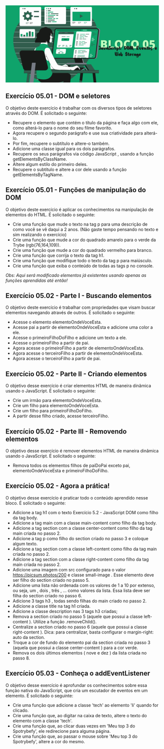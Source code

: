 ![](../bannerdosblocos/trybe-exercicios-bloco05.png)

## Exercício 05.01 - DOM e seletores

O objetivo deste exercício é trabalhar com os diversos tipos de seletores através do DOM. É solicitado o seguinte:

* Recupere o elemento que contém o título da página e faça algo com ele, como alterá-lo para o nome do seu filme favorito.
* Agora recupere o segundo parágrafo e use sua criatividade para alterá-lo.
* Por fim, recupere o subtítulo e altere-o também.
* Adicione uma classe igual para os dois parágrafos.
* Recupere os seus parágrafos via código JavaScript , usando a função getElementsByClassName.
* Altere algum estilo do primeiro deles.
* Recupere o subtítulo e altere a cor dele usando a função getElementsByTagName.


## Exercício 05.01 - Funções de manipulação do DOM

O objetivo deste exercício é aplicar os conhecimentos na manipulação de elementos do HTML. É solicitado o seguinte: 

* Crie uma função que mude o texto na tag p para uma descrição de como você se vê daqui a 2 anos. (Não gaste tempo pensando no texto e sim realizando o exercício)
* Crie uma função que mude a cor do quadrado amarelo para o verde da Trybe (rgb(76,164,109)).
* Crie uma função que mude a cor do quadrado vermelho para branco.
* Crie uma função que corrija o texto da tag h1.
*  Crie uma função que modifique todo o texto da tag p para maiúsculo.
* Crie uma função que exiba o conteúdo de todas as tags p no console.

_Obs: Aqui será modificado elementos já existentes usando apenas as funções aprendidas até então!_

## Exercício 05.02 - Parte I - Buscando elementos

O objetivo deste exercício é trabalhar com propriedades que visam buscar elementos navegando através de outros. É solicitado o seguinte:

* Acesse o elemento elementoOndeVoceEsta.
* Acesse pai a partir de elementoOndeVoceEsta e adicione uma color a ele.
* Acesse o primeiroFilhoDoFilho e adicione um texto a ele. 
* Acesse o primeiroFilho a partir de pai.
* Agora acesse o primeiroFilho a partir de elementoOndeVoceEsta.
* Agora acesse o terceiroFilho a partir de elementoOndeVoceEsta.
* Agora acesse o terceiroFilho a partir de pai.


## Exercício 05.02 - Parte II - Criando elementos

O objetivo desse exercício é criar elementos HTML de maneira dinâmica usando o JavaScript. É solicitado o seguinte:

* Crie um irmão para elementoOndeVoceEsta.
* Crie um filho para elementoOndeVoceEsta.
* Crie um filho para primeiroFilhoDoFilho.
* A partir desse filho criado, acesse terceiroFilho.

## Exercício 05.02 - Parte III - Removendo elementos

O objetivo desse exercício é remover elementos HTML de maneira dinâmica usando o JavaScript. É solicitado o seguinte:

* Remova todos os elementos filhos de paiDoPai exceto pai, elementoOndeVoceEsta e primeiroFilhoDoFilho.

## Exercício 05.02 - Agora a prática!

O objetivo desse exercício é praticar todo o conteúdo aprendido nesse bloco. É solicitado o seguinte:

* Adicione a tag h1 com o texto Exercício 5.2 - JavaScript DOM como filho da tag body.
* Adicione a tag main com a classe main-content como filho da tag body.
* Adicione a tag section com a classe center-content como filho da tag main criada no passo 2.
* Adicione a tag p como filho do section criado no passo 3 e coloque algum texto.
* Adicione a tag section com a classe left-content como filho da tag main criada no passo 2.
* Adicione a tag section com a classe right-content como filho da tag main criada no passo 2.
* Adicione uma imagem com src configurado para o valor https://picsum.photos/200 e classe small-image . Esse elemento deve ser filho do section criado no passo 5.
* Adicione uma lista não ordenada com os valores de 1 a 10 por extenso, ou seja, um , dois , três , ... como valores da lista. Essa lista deve ser filha do section criado no passo 6.
* Adicione 3 tags h3 , todas sendo filhas do main criado no passo 2.
* Adicione a classe title na tag h1 criada.
* Adicione a classe description nas 3 tags h3 criadas;
* Remova a section criado no passo 5 (aquele que possui a classe left-content ). Utilize a função .removeChild().
* Centralize a section criado no passo 6 (aquele que possui a classe right-content ). Dica: para centralizar, basta configurar o margin-right: auto da section.
* Troque a cor de fundo do elemento pai da section criada no passo 3 (aquela que possui a classe center-content ) para a cor verde.
* Remova os dois últimos elementos ( nove e dez ) da lista criada no passo 8.

## Exercício 05.03 - Conheça o addEventListener

O objetivo desse exercício é aprofundar os conhecimentos sobre essa função nativa do JavaScript, que cria um escutador de eventos em um elemento. É solicitado o seguinte:

* Crie uma função que adicione a classe 'tech' ao elemento 'li' quando for clicado.
*  Crie uma função que, ao digitar na caixa de texto, altere o texto do elemento com a classe 'tech'.
*  Crie uma função que, ao clicar duas vezes em 'Meu top 3 do Spotrybefy', ele redirecione para alguma página.
*  Crie uma função que, ao passar o mouse sobre 'Meu top 3 do Spotrybefy', altere a cor do mesmo.